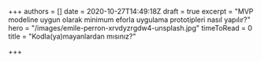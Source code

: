 +++
authors = []
date = 2020-10-27T14:49:18Z
draft = true
excerpt = "MVP modeline uygun olarak minimum eforla uygulama prototipleri nasıl yapılır?"
hero = "/images/emile-perron-xrvdyzrgdw4-unsplash.jpg"
timeToRead = 0
title = "Kodla(ya)mayanlardan mısınız?"

+++
